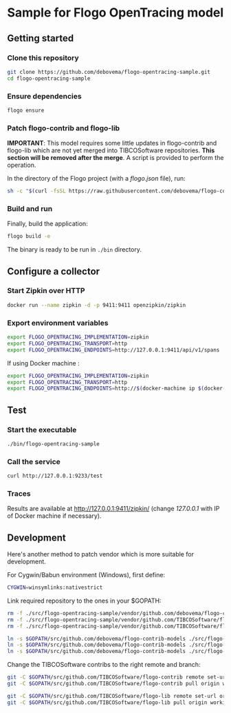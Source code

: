 # Sample for Flogo OpenTracing model

## Getting started

### Clone this repository

```bash
git clone https://github.com/debovema/flogo-opentracing-sample.git
cd flogo-opentracing-sample
```

### Ensure dependencies

```bash
flogo ensure
```

### Patch flogo-contrib and flogo-lib

**IMPORTANT**: This model requires some little updates in flogo-contrib and flogo-lib which are not yet merged into
TIBCOSoftware repositories. **This section will be removed after the merge**.
A script is provided to perform the operation.

In the directory of the Flogo project (with a *flogo.json* file), run:

```bash
sh -c "$(curl -fsSL https://raw.githubusercontent.com/debovema/flogo-contrib-models/master/opentracing/patch-vendor.sh)"
```

### Build and run

Finally, build the application:
```bash
flogo build -e
```

The binary is ready to be run in ```./bin``` directory.

## Configure a collector

### Start Zipkin over HTTP

```bash
docker run --name zipkin -d -p 9411:9411 openzipkin/zipkin
```

### Export environment variables

```bash
export FLOGO_OPENTRACING_IMPLEMENTATION=zipkin
export FLOGO_OPENTRACING_TRANSPORT=http
export FLOGO_OPENTRACING_ENDPOINTS=http://127.0.0.1:9411/api/v1/spans
```

If using Docker machine :

```bash
export FLOGO_OPENTRACING_IMPLEMENTATION=zipkin
export FLOGO_OPENTRACING_TRANSPORT=http
export FLOGO_OPENTRACING_ENDPOINTS=http://$(docker-machine ip $(docker-machine active)):9411/api/v1/spans
```

## Test

### Start the executable

```bash
./bin/flogo-opentracing-sample
```

### Call the service

```bash
curl http://127.0.0.1:9233/test
```

### Traces

Results are available at http://127.0.0.1:9411/zipkin/ (change *127.0.0.1* with IP of Docker machine if necessary).

## Development

Here's another method to patch vendor which is more suitable for development.

For Cygwin/Babun environment (Windows), first define:
```bash
CYGWIN=winsymlinks:nativestrict
```

Link required repository to the ones in your $GOPATH:

```bash
rm -f ./src/flogo-opentracing-sample/vendor/github.com/debovema/flogo-contrib-models
rm -f ./src/flogo-opentracing-sample/vendor/github.com/TIBCOSoftware/flogo-contrib
rm -f ./src/flogo-opentracing-sample/vendor/github.com/TIBCOSoftware/flogo-lib

ln -s $GOPATH/src/github.com/debovema/flogo-contrib-models ./src/flogo-opentracing-sample/vendor/github.com/debovema/flogo-contrib-models
ln -s $GOPATH/src/github.com/debovema/flogo-contrib-models ./src/flogo-opentracing-sample/vendor/github.com/TIBCOSoftware/flogo-contrib
ln -s $GOPATH/src/github.com/debovema/flogo-contrib-models ./src/flogo-opentracing-sample/vendor/github.com/TIBCOSoftware/flogo-lib
```

Change the TIBCOSoftware contribs to the right remote and branch:
```bash
git -C $GOPATH/src/github.com/TIBCOSoftware/flogo-contrib remote set-url origin https://github.com/debovema/flogo-contrib.git
git -C $GOPATH/src/github.com/TIBCOSoftware/flogo-contrib pull origin working-data-between-flow-and-activities

git -C $GOPATH/src/github.com/TIBCOSoftware/flogo-lib remote set-url origin https://github.com/debovema/flogo-lib.git
git -C $GOPATH/src/github.com/TIBCOSoftware/flogo-lib pull origin working-data-between-flow-and-activities
```
